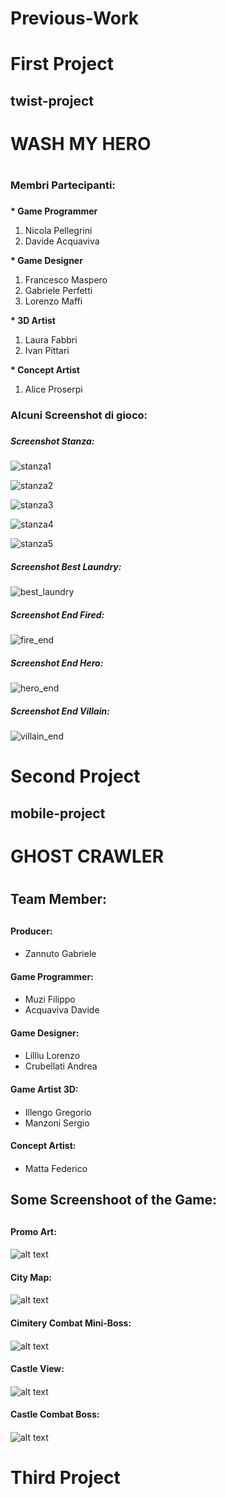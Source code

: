 # Previous-Work

# First Project

## twist-project <h2>
# WASH MY HERO <h1>

### Membri Partecipanti: <h3>
  
  __* Game Programmer__
  1. Nicola Pellegrini
  2. Davide Acquaviva
  
  __* Game Designer__
  1. Francesco Maspero
  2. Gabriele Perfetti 
  3. Lorenzo Maffi
  
  __* 3D Artist__
  1. Laura Fabbri
  2. Ivan Pittari
  
  __* Concept Artist__
  1. Alice Proserpi

  
### Alcuni Screenshot di gioco: <h3>
  
  
##### Screenshot Stanza: <h5>
  
  ![stanza1](https://user-images.githubusercontent.com/90765270/146353591-17e3cd9b-24fd-44a6-a42c-9dbb6e0e98d3.PNG)
  
  ![stanza2](https://user-images.githubusercontent.com/90765270/146353715-cfd265ea-0ab1-4e8a-a424-eab889eb62ad.PNG)

  ![stanza3](https://user-images.githubusercontent.com/90765270/146353906-660a431f-270f-4817-8245-891002b4afa0.PNG)

  ![stanza4](https://user-images.githubusercontent.com/90765270/146353949-95ae7a8c-512e-45dc-a089-3396bbb86b16.PNG)

  ![stanza5](https://user-images.githubusercontent.com/90765270/146353964-3f96d985-2809-4de2-80f7-555501bd345f.PNG)

##### Screenshot Best Laundry: <h5>
  
  ![best_laundry](https://user-images.githubusercontent.com/90765270/146354062-eea5fa0d-f2d8-4af2-af83-d2388ea24973.PNG)

##### Screenshot End Fired: <h5>
  
  ![fire_end](https://user-images.githubusercontent.com/90765270/146354218-dc964218-2ec6-463e-97f5-8116453461c4.PNG)

##### Screenshot End Hero: <h5>
  
  ![hero_end](https://user-images.githubusercontent.com/90765270/146354322-cc6aaf05-36c3-4f8b-9b13-89bba51fe464.PNG)

##### Screenshot End Villain: <h5>
  
  ![villain_end](https://user-images.githubusercontent.com/90765270/146354348-6330f892-9a50-431e-96c1-8bd3bfdaa350.PNG)
  
# Second Project

## mobile-project <h2>

# GHOST CRAWLER <h1>

## Team Member: <h2>

#### Producer: <h4>

* Zannuto Gabriele

#### Game Programmer: <h4>

* Muzi Filippo
* Acquaviva Davide

#### Game Designer: <h4>

* Lilliu Lorenzo
* Crubellati Andrea

#### Game Artist 3D: <h4>

* Illengo Gregorio
* Manzoni Sergio

#### Concept Artist: <h4>

* Matta Federico


## Some Screenshoot of the Game: <h2>

#### Promo Art: <h4>

![alt text](https://github.com/2122-dbga-projects/match3-team-02/blob/main/Assets/Screenshots/4.png?raw=true)

#### City Map: <h4>

![alt text](https://github.com/2122-dbga-projects/match3-team-02/blob/main/Assets/Screenshots/5.png?raw=true)

#### Cimitery Combat Mini-Boss: <h4>

![alt text](https://github.com/2122-dbga-projects/match3-team-02/blob/main/Assets/Screenshots/1.png?raw=true)

#### Castle View: <h4>

![alt text](https://github.com/2122-dbga-projects/match3-team-02/blob/main/Assets/Screenshots/3.png?raw=true)

#### Castle Combat Boss: <h4>

![alt text](https://github.com/2122-dbga-projects/match3-team-02/blob/main/Assets/Screenshots/2.png?raw=true)
  
  
# Third Project 
